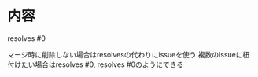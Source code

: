 # 内容
resolves #0

マージ時に削除しない場合はresolvesの代わりにissueを使う
複数のissueに紐付けたい場合はresolves #0, resolves #0のようにできる
